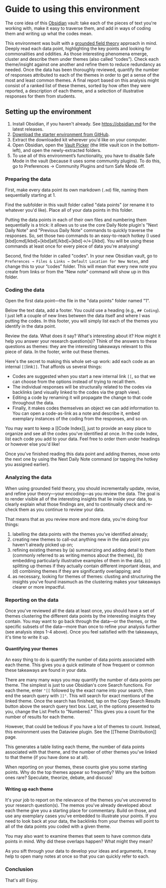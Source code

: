 # Guide to using this environment

The core idea of this [Obsidian](https://obsidian.md) vault: take each of the pieces of text you're working with, make it easy to traverse them, and add in ways of coding them and writing up what the codes mean.

This environment was built with a [grounded field theory](https://fulcra.design/a-brief-informal-guide-to-doing-grounded-theory) approach in mind. Deeply read each data point, highlighting the key points and looking for commonalities and oddities. As those interesting phenomena emerge, cluster and describe them under themes (also called “codes”). Check each theme/insight against one another and refine them to reduce redundancy as needed. Once the data has been thoroughly reviewed, quantify the number of responses attributed to each of the themes in order to get a sense of the most and least common themes. A final report based on this analysis might consist of a ranked list of these themes, sorted by how often they were reported, a description of each theme, and a selection of illustrative responses for them from students. 

## Setting up the environment
1. Install Obsidian, if you haven't already. See https://obsidian.md for the latest releases.
2. [Download the starter environment from GitHub](https://github.com/ryanjamurphy/obsidian-qualitative-analysis-environment).
1. Extract the downloaded kit wherever you'd like on your computer.
2. Open Obsidian, open the [Vault Picker](https://help.obsidian.md/How+to/Working+with+multiple+vaults) (the little vault icon in the bottom-left), and open the newly-extracted folders.
3. To use all of this environment’s functionality, you have to disable Safe Mode in the vault (because it uses some community plugins). To do this, go to Preferences → Community Plugins and turn Safe Mode off.

### Preparing the data
First, make every data point its own markdown (`.md`) file, naming them sequentially starting at 1. 

Find the subfolder in this vault folder called "data points" (or rename it to whatever you'd like). Place all of your data points in this folder.

Putting the data points in each of their own files and numbering them sequentially is a trick: it allows us to use the core Daily Note plugin's "Next Daily Note" and "Previous Daily Note" commands to quickly traverse the responses. So, set those two commands to an easy-to-reach hotkey (I used [kbd]cmd[/kbd]+[kbd]alt[/kbd]+[kbd]→/←[/kbd]. You will be using these commands at least once for every piece of data you're analysing!

Second, find the folder in called "codes". In your new Obsidian vault, go to `Preferences → Files & Links → Default Location for New Notes`, and change this to your “codes” folder. This will mean that every new note you create from links or from the "New note" command will show up in this folder. 

### Coding the data
Open the first data point—the file in the "data points" folder named "1". 

Below the text data, add a footer. You could use a heading (e.g., `## Coding`). I just left a couple of new lines between the data itself and where I was putting the codes. In this footer, you will simply list each of the themes you identify in the data point.

Review the data. What does it say? What's interesting about it? How might it help you answer your research question(s)? Think of the answers to these questions as themes: they are the interesting takeaways relevant to this piece of data. In the footer, write out these themes.

Here's the secret to making this whole set-up work: add each code as an internal `[[`link`]]`. That affords us several things:
- Codes are suggested when you start a new internal link `[[`, so that we can choose from the options instead of trying to recall them.
- The individual responses will be structurally related to the codes via backlinks (and visually linked to the codes via the graph view).
- Editing a code by renaming it will propagate the change to that code throughout the data.
- Finally, it makes codes themselves an object we can add information to. You can open a code-as-link as a note and describe it, embed exemplary instances of the coding from the responses, and so on.

You may want to keep a [[Code Index]], just to provide an easy place to organize and see all the codes you've identified at once. In the code Index, list each code you add to your data. Feel free to order them under headings or however else you'd like!

Once you've finished reading this data point and adding themes, move onto the next one by using the Next Daily Note command (or tapping the hotkey you assigned earlier).

### Analyzing the data
When using grounded field theory, you should incrementally update, revise, and refine your theory—your encoding—as you review the data. The goal is to render visible all of the interesting insights that lie inside your data, to clearly explain what those findings are, and to continually check and re-check them as you continue to review your data. 

That means that as you review more and more data, you're doing four things:
1. labelling the data points with the themes you've identified already;
2. creating new themes to call-out anything new in the data point you haven't already picked up on; 
3. refining existing themes by (a) summarizing and adding detail to them (commonly referred to as writing memos about the themes), (b) embedding particularly illustrative examples of them in the data, (c) splitting up themes if they actually contain different important ideas, and (d) combining themes if they are significantly overlapping; and
4. as necessary, looking for themes of themes: clusting and structuring the insights you've found inasmuch as the clustering makes your takeaways clearer or more impactful.

### Reporting on the data
Once you've reviewed all the data at least once, you should have a set of themes clustering the different data points by the interesting insights they contain. You may want to go back through the data—or the themes, or the specific subsets of the data—more than once to refine your analysis further (see analysis steps 1-4 above). Once you feel satisfied with the takeaways, it's time to write it up.

#### Quantifying your themes
An easy thing to do is quantify the number of data points associated with each theme. This gives you a quick estimate of how frequent or common these takeaways are found in your data. 

There are many many ways you may quantify the number of data points per theme. The simplest is just to use Obsidian's core Search functions. For each theme, enter `"[[` followed by the exact name into your search, then end the search query with `]]"`. This will search for exact mentions of the linked theme. Once the search has finished, tap on the Copy Search Results button above the search query text box. Last, in the options presented to you, change the List Prefix to "Numbered." This gives you a count for the number of results for each theme.

However, that could be tedious if you have a lot of themes to count. Instead, this environment uses the Dataview plugin. See the [[Theme Distribution]] page.

This generates a table listing each theme, the number of data points associated with that theme, and the number of other themes you've linked to that theme (if you have done so at all). 

When reporting on your themes, these counts give you some starting points. Why do the top themes appear so frequently? Why are the bottom ones rare? Speculate, theorize, debate, and discuss!

#### Writing up each theme
It's your job to report on the relevance of the themes you've uncovered to your research question(s). The memos you've already developed about each theme give you a starting place for commentary. Build on those, and use any exemplary cases you've embedded to illustrate your points. If you need to look back at your data, the backlinks from your themes will point to all of the data points you coded with a given theme. 

You may also want to examine themes that seem to have common data points in mind. Why did these overlaps happen? What might they mean? 

As you sift through your data to develop your ideas and arguments, it may help to open many notes at once so that you can quickly refer to each. 

### Conclusion
That's all! Enjoy.